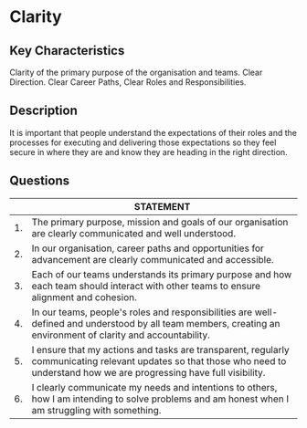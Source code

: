 # Clarity

## Key Characteristics
Clarity of the primary purpose of the organisation and teams. Clear Direction. Clear Career Paths, Clear Roles and Responsibilities.

## Description
It is important that people understand the expectations of their roles and the processes for executing and delivering those expectations so they feel secure in where they are and know they are heading in the right direction.

## Questions

| | STATEMENT  	|
|---	|---	|
| 1. | The primary purpose, mission and goals of our organisation are clearly communicated and well understood.	|
| 2. | In our organisation, career paths and opportunities for advancement are clearly communicated and accessible. |
| 3. | Each of our teams understands its primary purpose and how each team should interact with other teams to ensure alignment and cohesion. 	|
| 4. | In our teams, people's roles and responsibilities are well-defined and understood by all team members, creating an environment of clarity and accountability.  | 
| 5. | I ensure that my actions and tasks are transparent, regularly communicating relevant updates so that those who need to understand how we are progressing have full visibility. |
| 6. | I clearly communicate my needs and intentions to others, how I am intending to solve problems and am honest when I am struggling with something. |
